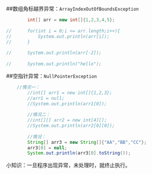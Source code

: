 ##数组角标越界异常：`ArrayIndexOutOfBoundsException`
```java
		int[] arr = new int[]{1,2,3,4,5};
		
//		for(int i = 0;i <= arr.length;i++){
//			System.out.println(arr[i]);
//		}
		
//		System.out.println(arr[-2]);
		
//		System.out.println("hello");
```

##空指针异常：`NullPointerException`
```java
	//情况一：
        //int[] arr1 = new int[]{1,2,3};
        //arr1 = null;
        //System.out.println(arr1[0]);
        
        //情况二：
        //int[][] arr2 = new int[4][];
        //System.out.println(arr2[0][0]);
        
        //情况：
        String[] arr3 = new String[]{"AA","BB","CC"};
        arr3[0] = null;
        System.out.println(arr3[0].toString());
```

小知识：一旦程序出现异常，未处理时，就终止执行。
